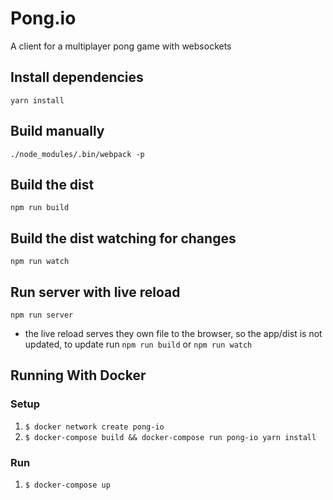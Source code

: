# Pong.io
A client for a multiplayer pong game with websockets

## Install dependencies
`yarn install`

## Build manually
`./node_modules/.bin/webpack -p`

## Build the dist
`npm run build`

## Build the dist watching for changes
`npm run watch`

## Run server with live reload
`npm run server`

* the live reload serves they own file to the browser, so the app/dist is not updated, to update run `npm run build` or `npm run watch`

## Running With Docker

### Setup
1. `$ docker network create pong-io`
2. `$ docker-compose build && docker-compose run pong-io yarn install`

### Run
1. `$ docker-compose up`
